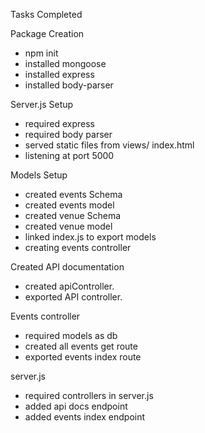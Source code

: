 
Tasks Completed

Package Creation
- npm init
- installed mongoose
- installed express
- installed body-parser

Server.js Setup
- required express
- required body parser
- served static files from views/ index.html
- listening at port 5000

Models Setup
- created events Schema
- created events model
- created venue Schema
- created venue model
- linked index.js to export models
- creating events controller

Created API documentation
- created apiController.
- exported API controller.

Events controller
- required models as db
- created all events get route
- exported events index route

server.js
- required controllers in server.js
- added api docs endpoint
- added events index endpoint
